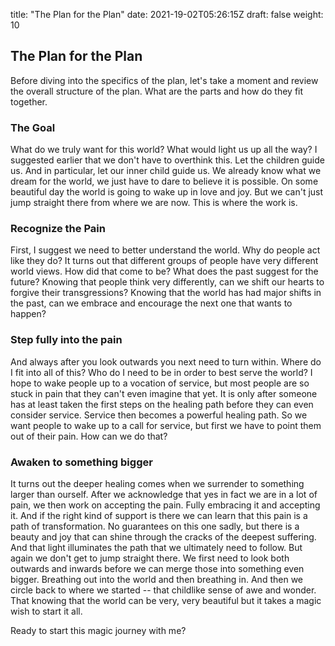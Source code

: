 title: "The Plan for the Plan"
date: 2021-19-02T05:26:15Z
draft: false
weight: 10

## The Plan for the Plan

Before diving into the specifics of the plan, let's take a moment and review the overall structure of the plan. What are the parts and how do they fit together.

### The Goal

What do we truly want for this world? What would light us up all the way? I suggested earlier that we don't have to overthink this. Let the children guide us. And in particular, let our inner child guide us. We already know what we dream for the world, we just have to dare to believe it is possible. On some beautiful day the world is going to wake up in love and joy. But we can't just jump straight there from where we are now. This is where the work is.

### Recognize the Pain

 First, I suggest we need to better understand the world. Why do people act like they do? It turns out that different groups of people have very different world views. How did that come to be? What does the past suggest for the future? Knowing that people think very differently, can we shift our hearts to forgive their transgressions? Knowing that the world has had major shifts in the past, can we embrace and encourage the next one that wants to happen?

### Step fully into the pain

And always after you look outwards you next need to turn within. Where do I fit into all of this? Who do I need to be in order to best serve the world?  I hope to wake people up to a vocation of service, but most people are so stuck in pain that they can't even imagine that yet. It is only after someone has at least taken the first steps on the healing path before they can even consider service. Service then becomes a powerful healing path. So we want people to wake up to a call for service, but first we have to point them out of their pain. How can we do that?

### Awaken to something bigger

It turns out the deeper healing comes when we surrender to something larger than ourself. After we acknowledge that yes in fact we are in a lot of pain, we then work on accepting the pain. Fully embracing it and accepting it. And if the right kind of support is there we can learn that this pain is a path of transformation. No guarantees on this one sadly, but there is a beauty and joy that can shine through the cracks of the deepest suffering. And that light illuminates the path that we ultimately need to follow. But again we don't get to jump straight there. We first need to look both outwards and inwards before we can merge those into something even bigger. Breathing out into the world and then breathing in.  And then we circle back to where we started -- that childlike sense of awe and wonder. That knowing that the world can be very, very beautiful but it takes a magic wish to start it all.

Ready to start this magic journey with me?

